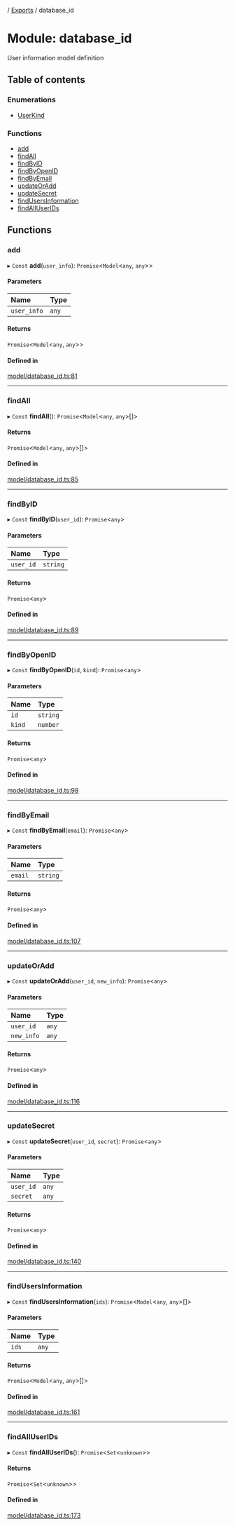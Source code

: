 [](../README.md) / [Exports](../modules.md) / database\_id

# Module: database\_id

User information model definition

## Table of contents

### Enumerations

- [UserKind](../enums/database_id.UserKind.md)

### Functions

- [add](database_id.md#add)
- [findAll](database_id.md#findall)
- [findByID](database_id.md#findbyid)
- [findByOpenID](database_id.md#findbyopenid)
- [findByEmail](database_id.md#findbyemail)
- [updateOrAdd](database_id.md#updateoradd)
- [updateSecret](database_id.md#updatesecret)
- [findUsersInformation](database_id.md#findusersinformation)
- [findAllUserIDs](database_id.md#findalluserids)

## Functions

### add

▸ `Const` **add**(`user_info`): `Promise`<`Model`<`any`, `any`\>\>

#### Parameters

| Name | Type |
| :------ | :------ |
| `user_info` | `any` |

#### Returns

`Promise`<`Model`<`any`, `any`\>\>

#### Defined in

[model/database_id.ts:81](https://github.com/ieigen/eigen_service/blob/5c9c266/src/model/database_id.ts#L81)

___

### findAll

▸ `Const` **findAll**(): `Promise`<`Model`<`any`, `any`\>[]\>

#### Returns

`Promise`<`Model`<`any`, `any`\>[]\>

#### Defined in

[model/database_id.ts:85](https://github.com/ieigen/eigen_service/blob/5c9c266/src/model/database_id.ts#L85)

___

### findByID

▸ `Const` **findByID**(`user_id`): `Promise`<`any`\>

#### Parameters

| Name | Type |
| :------ | :------ |
| `user_id` | `string` |

#### Returns

`Promise`<`any`\>

#### Defined in

[model/database_id.ts:89](https://github.com/ieigen/eigen_service/blob/5c9c266/src/model/database_id.ts#L89)

___

### findByOpenID

▸ `Const` **findByOpenID**(`id`, `kind`): `Promise`<`any`\>

#### Parameters

| Name | Type |
| :------ | :------ |
| `id` | `string` |
| `kind` | `number` |

#### Returns

`Promise`<`any`\>

#### Defined in

[model/database_id.ts:98](https://github.com/ieigen/eigen_service/blob/5c9c266/src/model/database_id.ts#L98)

___

### findByEmail

▸ `Const` **findByEmail**(`email`): `Promise`<`any`\>

#### Parameters

| Name | Type |
| :------ | :------ |
| `email` | `string` |

#### Returns

`Promise`<`any`\>

#### Defined in

[model/database_id.ts:107](https://github.com/ieigen/eigen_service/blob/5c9c266/src/model/database_id.ts#L107)

___

### updateOrAdd

▸ `Const` **updateOrAdd**(`user_id`, `new_info`): `Promise`<`any`\>

#### Parameters

| Name | Type |
| :------ | :------ |
| `user_id` | `any` |
| `new_info` | `any` |

#### Returns

`Promise`<`any`\>

#### Defined in

[model/database_id.ts:116](https://github.com/ieigen/eigen_service/blob/5c9c266/src/model/database_id.ts#L116)

___

### updateSecret

▸ `Const` **updateSecret**(`user_id`, `secret`): `Promise`<`any`\>

#### Parameters

| Name | Type |
| :------ | :------ |
| `user_id` | `any` |
| `secret` | `any` |

#### Returns

`Promise`<`any`\>

#### Defined in

[model/database_id.ts:140](https://github.com/ieigen/eigen_service/blob/5c9c266/src/model/database_id.ts#L140)

___

### findUsersInformation

▸ `Const` **findUsersInformation**(`ids`): `Promise`<`Model`<`any`, `any`\>[]\>

#### Parameters

| Name | Type |
| :------ | :------ |
| `ids` | `any` |

#### Returns

`Promise`<`Model`<`any`, `any`\>[]\>

#### Defined in

[model/database_id.ts:161](https://github.com/ieigen/eigen_service/blob/5c9c266/src/model/database_id.ts#L161)

___

### findAllUserIDs

▸ `Const` **findAllUserIDs**(): `Promise`<`Set`<`unknown`\>\>

#### Returns

`Promise`<`Set`<`unknown`\>\>

#### Defined in

[model/database_id.ts:173](https://github.com/ieigen/eigen_service/blob/5c9c266/src/model/database_id.ts#L173)
